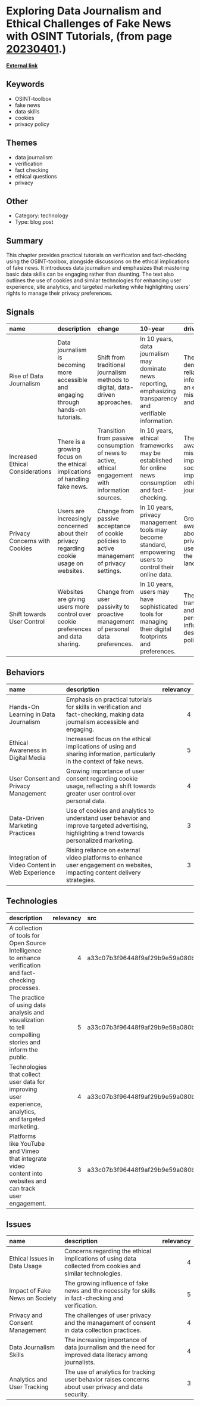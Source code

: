 # __Exploring Data Journalism and Ethical Challenges of Fake News with OSINT Tutorials__, (from page [20230401](https://kghosh.substack.com/p/20230401).)

__[External link](https://www.mojo-manual.org/?utm_source=substack&utm_medium=email)__



## Keywords

* OSINT-toolbox
* fake news
* data skills
* cookies
* privacy policy

## Themes

* data journalism
* verification
* fact checking
* ethical questions
* privacy

## Other

* Category: technology
* Type: blog post

## Summary

This chapter provides practical tutorials on verification and fact-checking using the OSINT-toolbox, alongside discussions on the ethical implications of fake news. It introduces data journalism and emphasizes that mastering basic data skills can be engaging rather than daunting. The text also outlines the use of cookies and similar technologies for enhancing user experience, site analytics, and targeted marketing while highlighting users' rights to manage their privacy preferences.

## Signals

| name                             | description                                                                              | change                                                                                              | 10-year                                                                                                        | driving-force                                                                                        |   relevancy |
|:---------------------------------|:-----------------------------------------------------------------------------------------|:----------------------------------------------------------------------------------------------------|:---------------------------------------------------------------------------------------------------------------|:-----------------------------------------------------------------------------------------------------|------------:|
| Rise of Data Journalism          | Data journalism is becoming more accessible and engaging through hands-on tutorials.     | Shift from traditional journalism methods to digital, data-driven approaches.                       | In 10 years, data journalism may dominate news reporting, emphasizing transparency and verifiable information. | The growing demand for reliable information in an era of misinformation and fake news.               |           4 |
| Increased Ethical Considerations | There is a growing focus on the ethical implications of handling fake news.              | Transition from passive consumption of news to active, ethical engagement with information sources. | In 10 years, ethical frameworks may be established for online news consumption and fact-checking.              | The rising awareness of misinformation's impact on society and the importance of ethical journalism. |           4 |
| Privacy Concerns with Cookies    | Users are increasingly concerned about their privacy regarding cookie usage on websites. | Change from passive acceptance of cookie policies to active management of privacy settings.         | In 10 years, privacy management tools may become standard, empowering users to control their online data.      | Growing public awareness about data privacy and user rights in the digital landscape.                |           5 |
| Shift towards User Control       | Websites are giving users more control over cookie preferences and data sharing.         | Change from user passivity to proactive management of personal data preferences.                    | In 10 years, users may have sophisticated tools for managing their digital footprints and preferences.         | The demand for transparency and control over personal data is influencing web design and policies.   |           4 |

## Behaviors

| name                                           | description                                                                                                                                     |   relevancy |
|:-----------------------------------------------|:------------------------------------------------------------------------------------------------------------------------------------------------|------------:|
| Hands-On Learning in Data Journalism           | Emphasis on practical tutorials for skills in verification and fact-checking, making data journalism accessible and engaging.                   |           4 |
| Ethical Awareness in Digital Media             | Increased focus on the ethical implications of using and sharing information, particularly in the context of fake news.                         |           5 |
| User Consent and Privacy Management            | Growing importance of user consent regarding cookie usage, reflecting a shift towards greater user control over personal data.                  |           4 |
| Data-Driven Marketing Practices                | Use of cookies and analytics to understand user behavior and improve targeted advertising, highlighting a trend towards personalized marketing. |           3 |
| Integration of Video Content in Web Experience | Rising reliance on external video platforms to enhance user engagement on websites, impacting content delivery strategies.                      |           3 |

## Technologies

| description                                                                                                |   relevancy | src                              |
|:-----------------------------------------------------------------------------------------------------------|------------:|:---------------------------------|
| A collection of tools for Open Source Intelligence to enhance verification and fact-checking processes.    |           4 | a33c07b3f96448f9af29b9e59a080b73 |
| The practice of using data analysis and visualization to tell compelling stories and inform the public.    |           5 | a33c07b3f96448f9af29b9e59a080b73 |
| Technologies that collect user data for improving user experience, analytics, and targeted marketing.      |           4 | a33c07b3f96448f9af29b9e59a080b73 |
| Platforms like YouTube and Vimeo that integrate video content into websites and can track user engagement. |           3 | a33c07b3f96448f9af29b9e59a080b73 |

## Issues

| name                           | description                                                                                                |   relevancy |
|:-------------------------------|:-----------------------------------------------------------------------------------------------------------|------------:|
| Ethical Issues in Data Usage   | Concerns regarding the ethical implications of using data collected from cookies and similar technologies. |           4 |
| Impact of Fake News on Society | The growing influence of fake news and the necessity for skills in fact-checking and verification.         |           5 |
| Privacy and Consent Management | The challenges of user privacy and the management of consent in data collection practices.                 |           4 |
| Data Journalism Skills         | The increasing importance of data journalism and the need for improved data literacy among journalists.    |           4 |
| Analytics and User Tracking    | The use of analytics for tracking user behavior raises concerns about user privacy and data security.      |           3 |